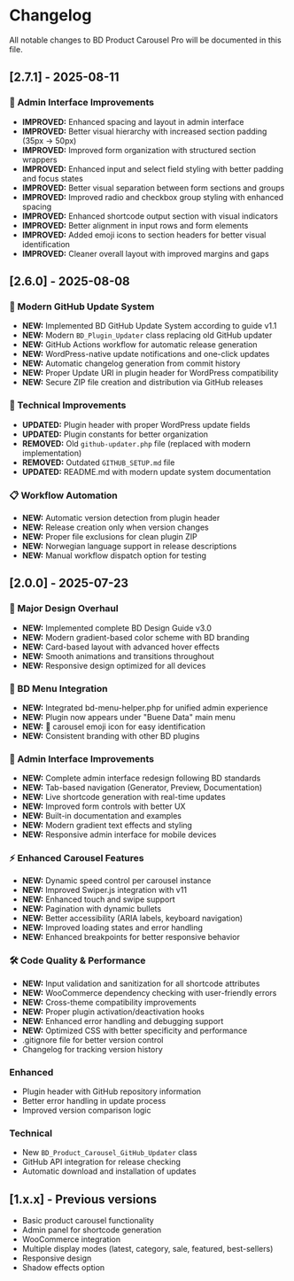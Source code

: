 # Changelog

All notable changes to BD Product Carousel Pro will be documented in this file.

## [2.7.1] - 2025-08-11

### 🎨 Admin Interface Improvements
- **IMPROVED:** Enhanced spacing and layout in admin interface
- **IMPROVED:** Better visual hierarchy with increased section padding (35px → 50px)
- **IMPROVED:** Improved form organization with structured section wrappers
- **IMPROVED:** Enhanced input and select field styling with better padding and focus states
- **IMPROVED:** Better visual separation between form sections and groups
- **IMPROVED:** Improved radio and checkbox group styling with enhanced spacing
- **IMPROVED:** Enhanced shortcode output section with visual indicators
- **IMPROVED:** Better alignment in input rows and form elements
- **IMPROVED:** Added emoji icons to section headers for better visual identification
- **IMPROVED:** Cleaner overall layout with improved margins and gaps

## [2.6.0] - 2025-08-08

### 🚀 Modern GitHub Update System
- **NEW:** Implemented BD GitHub Update System according to guide v1.1
- **NEW:** Modern `BD_Plugin_Updater` class replacing old GitHub updater
- **NEW:** GitHub Actions workflow for automatic release generation
- **NEW:** WordPress-native update notifications and one-click updates
- **NEW:** Automatic changelog generation from commit history
- **NEW:** Proper Update URI in plugin header for WordPress compatibility
- **NEW:** Secure ZIP file creation and distribution via GitHub releases

### 🔧 Technical Improvements
- **UPDATED:** Plugin header with proper WordPress update fields
- **UPDATED:** Plugin constants for better organization
- **REMOVED:** Old `github-updater.php` file (replaced with modern implementation)
- **REMOVED:** Outdated `GITHUB_SETUP.md` file
- **UPDATED:** README.md with modern update system documentation

### 📋 Workflow Automation
- **NEW:** Automatic version detection from plugin header
- **NEW:** Release creation only when version changes
- **NEW:** Proper file exclusions for clean plugin ZIP
- **NEW:** Norwegian language support in release descriptions
- **NEW:** Manual workflow dispatch option for testing

## [2.0.0] - 2025-07-23

### 🎨 Major Design Overhaul
- **NEW:** Implemented complete BD Design Guide v3.0
- **NEW:** Modern gradient-based color scheme with BD branding
- **NEW:** Card-based layout with advanced hover effects
- **NEW:** Smooth animations and transitions throughout
- **NEW:** Responsive design optimized for all devices

### 🔧 BD Menu Integration
- **NEW:** Integrated bd-menu-helper.php for unified admin experience
- **NEW:** Plugin now appears under "Buene Data" main menu
- **NEW:** 🎠 carousel emoji icon for easy identification
- **NEW:** Consistent branding with other BD plugins

### 📱 Admin Interface Improvements
- **NEW:** Complete admin interface redesign following BD standards
- **NEW:** Tab-based navigation (Generator, Preview, Documentation)
- **NEW:** Live shortcode generation with real-time updates
- **NEW:** Improved form controls with better UX
- **NEW:** Built-in documentation and examples
- **NEW:** Modern gradient text effects and styling
- **NEW:** Responsive admin interface for mobile devices

### ⚡ Enhanced Carousel Features
- **NEW:** Dynamic speed control per carousel instance
- **NEW:** Improved Swiper.js integration with v11
- **NEW:** Enhanced touch and swipe support
- **NEW:** Pagination with dynamic bullets
- **NEW:** Better accessibility (ARIA labels, keyboard navigation)
- **NEW:** Improved loading states and error handling
- **NEW:** Enhanced breakpoints for better responsive behavior

### 🛠 Code Quality & Performance
- **NEW:** Input validation and sanitization for all shortcode attributes
- **NEW:** WooCommerce dependency checking with user-friendly errors
- **NEW:** Cross-theme compatibility improvements
- **NEW:** Proper plugin activation/deactivation hooks
- **NEW:** Enhanced error handling and debugging support
- **NEW:** Optimized CSS with better specificity and performance
- .gitignore file for better version control
- Changelog for tracking version history

### Enhanced
- Plugin header with GitHub repository information
- Better error handling in update process
- Improved version comparison logic

### Technical
- New `BD_Product_Carousel_GitHub_Updater` class
- GitHub API integration for release checking
- Automatic download and installation of updates

## [1.x.x] - Previous versions
- Basic product carousel functionality
- Admin panel for shortcode generation
- WooCommerce integration
- Multiple display modes (latest, category, sale, featured, best-sellers)
- Responsive design
- Shadow effects option
